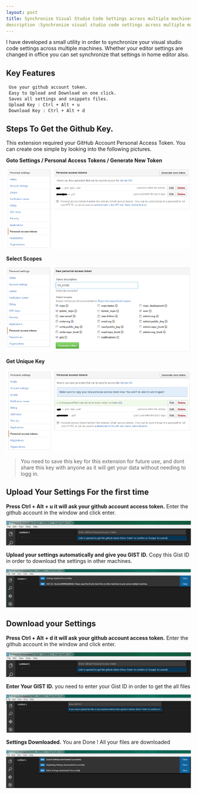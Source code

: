 ```yaml
---
layout: post
title: Synchronize Visual Studio Code Settings across multiple machines.
description :Synchronize visual studio code settings across multiple machines using your github account. 
---
```


I have developed a small utility in order to synchronize your visual studio code settings across multiple machines. Whether your editor settings are changed in office you can set synchronize that settings in home editor also.

## Key Features
	 Use your github account token.
	 Easy to Upload and Download on one click.
	 Saves all settings and snippets files.
	 Upload Key : Ctrl + Alt + u
	 Download Key : Ctrl + Alt + d
	  
	
## Steps To Get the Github Key.

This extension required your GitHub Account Personal Access Token. You can create one simple by looking into the following pictures.

<strong>Goto Settings / Personal Access Tokens / Generate New Token</strong>

![Goto Settings / Personal Access Tokens](/img/github1.PNG)

<strong>Select Scopes</strong>

![Select Scopes](/img/github2.PNG)

<strong>Get Unique Key</strong>

![Get Unique Key](/img/github3.PNG)

<blockquote>
<p>
You need to save this key for this extension for future use, and dont share this key with anyone as it will get your data without needing to logg in.
</p>
</blockquote>


## Upload Your Settings For the first time


<strong>Press Ctrl + Alt + u it will ask your github account access token.</strong>
Enter the github account in the window and click enter.

![github account access token](/img/upload1.PNG)

<strong>Upload your settings automatically and give you GIST ID.</strong>
Copy this Gist ID in order to download the settings in other machines.

![uploaded automatically](/img/upload2.PNG)


## Download your Settings


<strong>Press Ctrl + Alt + d it will ask your github account access token.</strong>
Enter the github account in the window and click enter.

![github account access token](/img/upload1.PNG)


<strong>Enter Your GIST ID.</strong>
you need to enter your Gist ID in order to get the all files

![Enter Your GIST ID](/img/download2.PNG)

<strong>Settings Downloaded.</strong>
You are Done ! All your files are downloaded

![Enter Your GIST ID](/img/download3.PNG)





